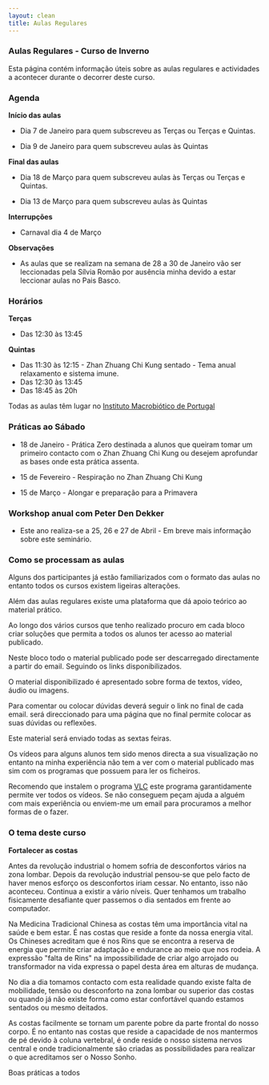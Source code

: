 ```yaml
---
layout: clean
title: Aulas Regulares
---
```

### Aulas Regulares - Curso de Inverno

Esta página contém informação úteis sobre as aulas regulares e actividades a acontecer durante o decorrer deste curso. 

### Agenda

**Início das aulas**

- Dia 7 de Janeiro para quem subscreveu as Terças ou Terças e Quintas.

- Dia 9 de Janeiro para quem subscreveu aulas às Quintas

**Final das aulas** 

- Dia 18 de Março para quem subscreveu aulas às Terças ou Terças e Quintas.

- Dia 13 de Março para quem subscreveu aulas às Quintas

**Interrupções** 

- Carnaval dia 4 de Março

**Observações**

- As aulas que se realizam na semana de 28 a 30 de Janeiro vão ser leccionadas pela Sílvia Romão por ausência minha devido a estar leccionar aulas no Pais Basco. 

### Horários 

**Terças**

- Das 12:30 às 13:45 

**Quintas**

- Das 11:30 às 12:15 - Zhan Zhuang Chi Kung sentado - Tema anual relaxamento e sistema imune. 
- Das 12:30 às 13:45 
- Das 18:45 às 20h 

Todas as aulas têm lugar no <a href="http://e-macrobiotica.com" target="_blank">Instituto Macrobiótico de Portugal</a>

### Práticas ao Sábado

- 18 de Janeiro - Prática Zero destinada a alunos que queiram tomar um primeiro contacto com o Zhan Zhuang Chi Kung ou desejem aprofundar as bases onde esta prática assenta.

- 15 de Fevereiro - Respiração no Zhan Zhuang Chi Kung

- 15 de Março - Alongar e preparação para a Primavera 

### Workshop anual com Peter Den Dekker 

- Este ano realiza-se a 25, 26 e 27 de Abril - Em breve mais informação sobre este seminário. 

### Como se processam as aulas

Alguns dos participantes já estão familiarizados com o formato das aulas no entanto todos os cursos existem ligeiras alterações.

Além das aulas regulares existe uma plataforma que dá apoio teórico ao material prático.

Ao longo dos vários cursos que tenho realizado procuro em cada bloco criar soluções que permita a todos os alunos ter acesso ao material publicado. 

Neste bloco todo o material publicado pode ser descarregado directamente a partir do email. Seguindo os links disponibilizados. 

O material disponibilizado é apresentado sobre forma de textos, vídeo, áudio ou imagens. 

Para comentar ou colocar dúvidas deverá seguir o link no final de cada email. será direccionado para uma página que no final permite colocar as suas dúvidas ou reflexões. 

Este material será enviado todas as sextas feiras. 

Os vídeos para alguns alunos tem sido menos directa a sua visualização no entanto na minha experiência não tem a ver com o material publicado mas sim com os programas que possuem para ler os ficheiros. 

Recomendo que instalem o programa [VLC](https://www.videolan.org/vlc/) este programa garantidamente permite ver todos os vídeos. Se não conseguem peçam ajuda a alguém com mais experiência ou enviem-me um email para procuramos a melhor formas de o fazer. 

### O tema deste curso

**Fortalecer as costas**

Antes da revolução industrial o homem sofria de desconfortos vários na zona lombar. Depois da revolução industrial pensou-se que pelo facto de haver menos esforço os desconfortos iriam cessar. No entanto, isso não aconteceu. Continua a existir a vário níveis. Quer tenhamos um trabalho fisicamente desafiante quer passemos o dia sentados em frente ao computador.

Na Medicina Tradicional Chinesa as costas têm uma importância vital na saúde e bem estar. É nas costas que reside a fonte da nossa energia vital. Os Chineses acreditam que é nos Rins que se encontra a reserva de energia que permite criar adaptação e endurance ao meio que nos rodeia. A expressão "falta de Rins" na impossibilidade de criar algo arrojado ou transformador na vida expressa o papel desta área em alturas de mudança. 

No dia a dia tomamos contacto com esta realidade quando existe falta de mobilidade, tensão ou desconforto na zona lombar ou superior das costas ou quando já não existe forma como estar confortável quando estamos sentados ou mesmo deitados.

As costas facilmente se tornam um parente pobre da parte frontal do nosso corpo. É no entanto nas costas que reside a capacidade de nos mantermos de pé devido à coluna vertebral, é onde reside o nosso sistema nervos central e onde tradicionalmente são criadas as possibilidades para realizar o que acreditamos ser o Nosso Sonho. 

Boas práticas a todos